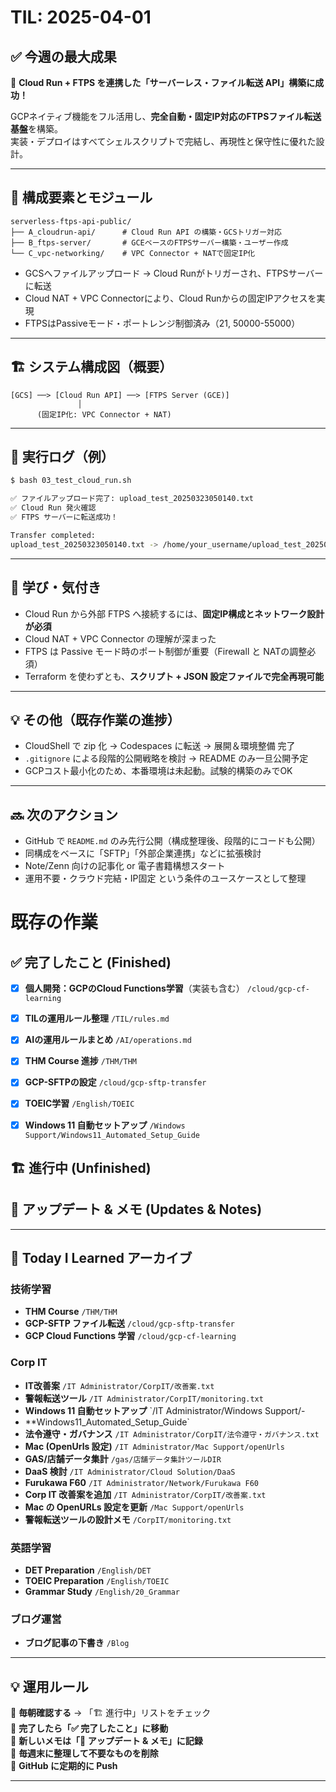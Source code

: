 
# TIL: 2025-04-01

## ✅ 今週の最大成果

🚀 **Cloud Run + FTPS を連携した「サーバーレス・ファイル転送 API」構築に成功！**

GCPネイティブ機能をフル活用し、**完全自動・固定IP対応のFTPSファイル転送基盤**を構築。  
実装・デプロイはすべてシェルスクリプトで完結し、再現性と保守性に優れた設計。

---

## 🔧 構成要素とモジュール

```
serverless-ftps-api-public/
├── A_cloudrun-api/      # Cloud Run API の構築・GCSトリガー対応
├── B_ftps-server/       # GCEベースのFTPSサーバー構築・ユーザー作成
└── C_vpc-networking/    # VPC Connector + NATで固定IP化
```

- GCSへファイルアップロード → Cloud Runがトリガーされ、FTPSサーバーに転送  
- Cloud NAT + VPC Connectorにより、Cloud Runからの固定IPアクセスを実現  
- FTPSはPassiveモード・ポートレンジ制御済み（21, 50000-55000）

---

## 🏗️ システム構成図（概要）

```
[GCS] ──> [Cloud Run API] ──> [FTPS Server (GCE)]
               │
      (固定IP化: VPC Connector + NAT)
```

---

## 🧪 実行ログ（例）

```bash
$ bash 03_test_cloud_run.sh

✅ ファイルアップロード完了: upload_test_20250323050140.txt
✅ Cloud Run 発火確認
✅ FTPS サーバーに転送成功！

Transfer completed:
upload_test_20250323050140.txt -> /home/your_username/upload_test_20250323050140.txt
```

---

## 🧠 学び・気付き

- Cloud Run から外部 FTPS へ接続するには、**固定IP構成とネットワーク設計が必須**
- Cloud NAT + VPC Connector の理解が深まった  
- FTPS は Passive モード時のポート制御が重要（Firewall と NATの調整必須）  
- Terraform を使わずとも、**スクリプト + JSON 設定ファイルで完全再現可能**

---

## 💡 その他（既存作業の進捗）

- CloudShell で zip 化 → Codespaces に転送 → 展開＆環境整備 完了  
- `.gitignore` による段階的公開戦略を検討 → README のみ一旦公開予定  
- GCPコスト最小化のため、本番環境は未起動。試験的構築のみでOK

---

## 🔜 次のアクション

- GitHub で `README.md` のみ先行公開（構成整理後、段階的にコードも公開）  
- 同構成をベースに「SFTP」「外部企業連携」などに拡張検討  
- Note/Zenn 向けの記事化 or 電子書籍構想スタート  
- 運用不要・クラウド完結・IP固定 という条件のユースケースとして整理


# 既存の作業
## **✅ 完了したこと (Finished)**  
- [x] **個人開発：GCPのCloud Functions学習**（実装も含む） `/cloud/gcp-cf-learning`  
- [x] **TILの運用ルール整理** `/TIL/rules.md`  
- [x] **AIの運用ルールまとめ** `/AI/operations.md`  
- [x] **THM Course 進捗** `/THM/THM`  
- [x] **GCP-SFTPの設定** `/cloud/gcp-sftp-transfer`  
- [x] **TOEIC学習** `/English/TOEIC`  
- [x] **Windows 11 自動セットアップ** `/Windows Support/Windows11_Automated_Setup_Guide`  


## **🏗️ 進行中 (Unfinished)**  


## **📌 アップデート & メモ (Updates & Notes)**  

---

## **📂 Today I Learned アーカイブ**
### **技術学習**
- **THM Course** `/THM/THM`  
- **GCP-SFTP ファイル転送** `/cloud/gcp-sftp-transfer`  
- **GCP Cloud Functions 学習** `/cloud/gcp-cf-learning`  

### **Corp IT**
- **IT改善案** `/IT Administrator/CorpIT/改善案.txt`  
- **警報転送ツール** `/IT Administrator/CorpIT/monitoring.txt`  
- **Windows 11 自動セットアップ** `/IT Administrator/Windows Support/-
- **Windows11_Automated_Setup_Guide`  
- **法令遵守・ガバナンス** `/IT Administrator/CorpIT/法令遵守・ガバナンス.txt`  
- **Mac (OpenUrls 設定)** `/IT Administrator/Mac Support/openUrls`  
- **GAS/店舗データ集計** `/gas/店舗データ集計ツールDIR`  
- **DaaS 検討** `/IT Administrator/Cloud Solution/DaaS`  
- **Furukawa F60** `/IT Administrator/Network/Furukawa F60` 
- **Corp IT 改善案を追加** `/IT Administrator/CorpIT/改善案.txt`   
- **Mac の OpenURLs 設定を更新** `/Mac Support/openUrls` 
- **警報転送ツールの設計メモ** `/CorpIT/monitoring.txt`  



### **英語学習**
- **DET Preparation** `/English/DET`  
- **TOEIC Preparation** `/English/TOEIC`  
- **Grammar Study** `/English/20_Grammar`  

### **ブログ運営**
- **ブログ記事の下書き** `/Blog`  

---

## **💡 運用ルール**
📌 **毎朝確認する** → 「🏗️ 進行中」リストをチェック  
📌 **完了したら「✅ 完了したこと」に移動**  
📌 **新しいメモは「📌 アップデート & メモ」に記録**  
📌 **毎週末に整理して不要なものを削除**  
📌 **GitHub に定期的に Push**  

---
